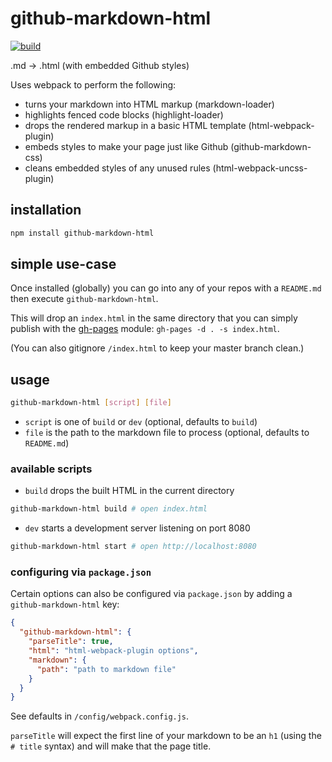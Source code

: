 # github-markdown-html

[![build](https://travis-ci.org/csabapalfi/github-markdown-html.png)](https://travis-ci.org/csabapalfi/github-markdown-html)

.md -> .html (with embedded Github styles)

Uses webpack to perform the following:
* turns your markdown into HTML markup (markdown-loader)
* highlights fenced code blocks (highlight-loader)
* drops the rendered markup in a basic HTML template (html-webpack-plugin)
* embeds styles to make your page just like Github (github-markdown-css)
* cleans embedded styles of any unused rules (html-webpack-uncss-plugin)

## installation

```sh
npm install github-markdown-html
```

## simple use-case

Once installed (globally) you can go into any of your repos with a `README.md` then execute `github-markdown-html`.

This will drop an `index.html` in the same directory that you can simply publish with the [gh-pages](https://www.npmjs.com/package/gh-pages) module: `gh-pages -d . -s index.html`.

(You can also gitignore `/index.html` to keep your master branch clean.)

## usage

```sh
github-markdown-html [script] [file]
```
* `script` is one of `build` or `dev` (optional, defaults to `build`)
* `file` is the path to the markdown file to process (optional, defaults to `README.md`)

### available scripts

* `build` drops the built HTML in the current directory
```sh
github-markdown-html build # open index.html
```
* `dev` starts a development server listening on port 8080
```sh
github-markdown-html start # open http://localhost:8080
```

### configuring via `package.json`

Certain options can also be configured via `package.json` by adding a `github-markdown-html` key:

```json
{
  "github-markdown-html": {
    "parseTitle": true,
    "html": "html-webpack-plugin options",
    "markdown": {
      "path": "path to markdown file"
    }
  }
}
```
See defaults in `/config/webpack.config.js`.

`parseTitle` will expect the first line of your markdown to be an `h1` (using the `# title` syntax) and will make that the page title.
